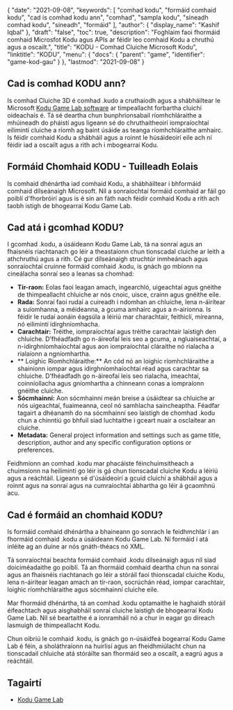 {
  "date": "2021-09-08",
  "keywords": [
"comhad kodu",
"formáid comhaid kodu",
"cad is comhad kodu ann",
"comhad",
"sampla kodu",
"síneadh comhad kodu",
"síneadh",
"formáid"
],
  "author": {
    "display_name": "Kashif Iqbal"
},
  "draft": "false",
  "toc": true,
  "description": "Foghlaim faoi fhormáid comhaid Microsfot Kodu agus APIs ar féidir leo comhaid Kodu a chruthú agus a oscailt.",
  "title": "KODU - Comhad Cluiche Microsoft Kodu",
  "linktitle": "KODU",
  "menu": {
    "docs": {
      "parent": "game",
      "identifier": "game-kod-gau"
}
},
  "lastmod": "2021-09-08"
}

## Cad is comhad KODU ann?

Is comhad Cluiche 3D é comhad .kudo a cruthaíodh agus a shábháiltear le Microsoft [Kodu Game Lab software](https://www.kodugamelab.com/) ar timpeallacht forbartha cluichí oideachais é. Tá sé deartha chun bunphrionsabail ríomhchláraithe a mhúineadh do pháistí agus ligeann sé do chruthaitheoirí iompraíochtaí eilimintí cluiche a ríomh ag baint úsáide as teanga ríomhchláraithe amhairc. Is féidir comhaid Kodu a shábháil agus a roinnt le húsáideoirí eile ach ní féidir iad a oscailt agus a rith ach i mbogearraí Kodu.

## Formáid Chomhaid KODU - Tuilleadh Eolais

Is comhaid dhénártha iad comhaid Kodu, a shábháiltear i bhformáid comhaid dílseánaigh Microsoft. Níl a sonraíochtaí formáid comhaid ar fáil go poiblí d'fhorbróirí agus is é sin an fáth nach féidir comhaid Kodu a rith ach taobh istigh de bhogearraí Kodu Game Lab.

## Cad atá i gcomhad KODU?

I gcomhad .kodu, a úsáideann Kodu Game Lab, tá na sonraí agus an fhaisnéis riachtanach go léir a theastaíonn chun tionscadal cluiche ar leith a athchruthú agus a rith. Cé gur dílseánaigh struchtúr inmheánach agus sonraíochtaí cruinne formáid comhaid .kodu, is gnách go mbíonn na cineálacha sonraí seo a leanas sa chomhad:

- **Tír-raon:** Eolas faoi leagan amach, ingearchló, uigeachtaí agus gnéithe de thimpeallacht chluiche ar nós cnoic, uisce, crainn agus gnéithe eile.
- **Rada:** Sonraí faoi rudaí a cuireadh i ndomhan an chluiche, lena n-áirítear a suíomhanna, a méideanna, a gcuma amhairc agus a n-airíonna. Is féidir le rudaí aonáin éagsúla a léiriú mar charachtair, feithiclí, míreanna, nó eilimintí idirghníomhacha.
- **Carachtair:** Tréithe, iompraíochtaí agus tréithe carachtair laistigh den chluiche. D’fhéadfadh go n-áireofaí leis seo a gcuma, a ngluaiseachtaí, a n-idirghníomhaíochtaí agus aon iompraíochtaí cláraithe nó rialacha a rialaíonn a ngníomhartha.
- ** Loighic Ríomhchláraithe:** An cód nó an loighic ríomhchláraithe a shainíonn iompar agus idirghníomhaíochtaí réad agus carachtar sa chluiche. D’fhéadfadh go n-áireofaí leis seo rialacha, imeachtaí, coinníollacha agus gníomhartha a chinneann conas a iompraíonn gnéithe cluiche.
- **Sócmhainní:** Aon sócmhainní meán breise a úsáidtear sa chluiche ar nós uigeachtaí, fuaimeanna, ceol nó samhlacha saincheaptha. Féadfar tagairt a dhéanamh do na sócmhainní seo laistigh de chomhad .kodu chun a chinntiú go bhfuil siad luchtaithe i gceart nuair a osclaítear an cluiche.
- **Metadata:** General project information and settings such as game title, description, author and any specific configuration options or preferences.

Feidhmíonn an comhad .kodu mar phacáiste féinchuimsitheach a chuimsíonn na heilimintí go léir is gá chun tionscadal cluiche Kodu a léiriú agus a reáchtáil. Ligeann sé d'úsáideoirí a gcuid cluichí a shábháil agus a roinnt agus na sonraí agus na cumraíochtaí ábhartha go léir á gcaomhnú acu.

## Cad é formáid an chomhaid KODU?

Is formáid comhaid dhénártha a bhaineann go sonrach le feidhmchlár í an fhormáid comhaid .kodu a úsáideann Kodu Game Lab. Ní formáid í atá inléite ag an duine ar nós gnáth-théacs nó XML.

Tá sonraíochtaí beachta formáid comhaid .kodu dílseánaigh agus níl siad doiciméadaithe go poiblí. Tá an fhormáid comhaid deartha chun na sonraí agus an fhaisnéis riachtanach go léir a stóráil faoi thionscadal cluiche Kodu, lena n-áirítear leagan amach an tír-raon, socrúchán réad, iompar carachtair, loighic ríomhchláraithe agus sócmhainní cluiche eile.

Mar fhormáid dhénártha, tá an comhad .kodu optamaithe le haghaidh stóráil éifeachtach agus aisghabháil sonraí cluiche laistigh de bhogearraí Kodu Game Lab. Níl sé beartaithe é a ionramháil nó a chur in eagar go díreach lasmuigh de thimpeallacht Kodu.

Chun oibriú le comhaid .kodu, is gnách go n-úsáidfeá bogearraí Kodu Game Lab é féin, a sholáthraíonn na huirlisí agus an fheidhmiúlacht chun na tionscadail chluiche atá stóráilte san fhormáid seo a oscailt, a eagrú agus a reáchtáil.

## Tagairtí

* [Kodu Game Lab]( https://www.kodugamelab.com/)


